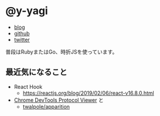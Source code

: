 # @y-yagi

* [blog](http://y-yagi.tumblr.com/)
* [github](https://github.com/y-yagi)
* [twitter](https://twitter.com/y_yagi)

普段はRubyまたはGo、時折JSを使っています。

## 最近気になること

* React Hook
  * https://reactjs.org/blog/2019/02/06/react-v16.8.0.html
* [Chrome DevTools Protocol Viewer](https://chromedevtools.github.io/devtools-protocol/) と
  * [twalpole/apparition](https://github.com/twalpole/apparition)
